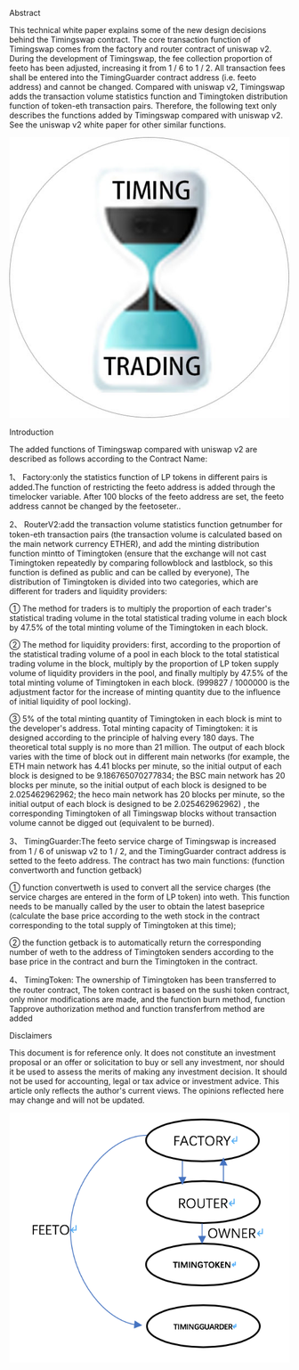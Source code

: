 Abstract

This technical white paper explains some of the new design decisions behind the Timingswap contract. The core transaction function of Timingswap comes from the factory and router contract of uniswap v2. During the development of Timingswap, the fee collection proportion of feeto has been adjusted, increasing it from 1 / 6 to 1 / 2. All transaction fees shall be entered into the TimingGuarder contract address (i.e. feeto address) and cannot be changed. Compared with uniswap v2, Timingswap adds the transaction volume statistics function and Timingtoken distribution function of token-eth transaction pairs. Therefore, the following text only describes the functions added by Timingswap compared with uniswap v2. See the uniswap v2 white paper for other similar functions. 

![image](https://github.com/Timingswap/whitepaper/blob/main/TIMINGSWAP.jpg)

Introduction

The added functions of Timingswap compared with uniswap v2 are described as follows according to the Contract Name:

1、	Factory:only the statistics function of LP tokens in different pairs is added.The function of restricting the feeto address is added through the timelocker variable. After 100 blocks of the feeto address are set, the feeto address cannot be changed by the feetoseter..

2、	RouterV2:add the transaction volume statistics function getnumber for token-eth transaction pairs (the transaction volume is calculated based on the main network currency ETHER), and add the minting distribution function mintto of Timingtoken (ensure that the exchange will not cast Timingtoken repeatedly by comparing followblock and lastblock, so this function is defined as public and can be called by everyone), The distribution of Timingtoken is divided into two categories, which are different for traders and liquidity providers:

①	The method for traders is to multiply the proportion of each trader's statistical trading volume in the total statistical trading volume in each block by 47.5% of the total minting volume of the Timingtoken in each block.

②	The method for liquidity providers: first, according to the proportion of the statistical trading volume of a pool in each block to the total statistical trading volume in the block, multiply by the proportion of LP token supply volume of liquidity providers in the pool, and finally multiply by 47.5% of the total minting volume of Timingtoken in each block. (999827 / 1000000 is the adjustment factor for the increase of minting quantity due to the influence of initial liquidity of pool locking).

③	5% of the total minting quantity of Timingtoken in each block is mint to the developer's address.
Total minting capacity of Timingtoken: it is designed according to the principle of halving every 180 days. The theoretical total supply is no more than 21 million. The output of each block varies with the time of block out in different main networks (for example, the ETH main network has 4.41 blocks per minute, so the initial output of each block is designed to be 9.186765070277834; the BSC main network has 20 blocks per minute, so the initial output of each block is designed to be 2.025462962962; the heco main network has 20 blocks per minute, so the initial output of each block is designed to be 2.025462962962) , the corresponding Timingtoken of all Timingswap blocks without transaction volume cannot be digged out (equivalent to be burned).

3、	TimingGuarder:The feeto service charge of Timingswap is increased from 1 / 6 of uniswap v2 to 1 / 2, and the TimingGuarder contract address is setted to the feeto address. The contract has two main functions: (function convertworth and function getback)

① function convertweth is used to convert all the service charges (the service charges are entered in the form of LP token) into weth. This function needs to be manually called by the user to obtain the latest baseprice (calculate the base price according to the weth stock in the contract corresponding to the total supply of Timingtoken at this time);

② the function getback is to automatically return the corresponding number of weth to the address of Timingtoken senders according to the base price in the contract and burn the Timingtoken in the contract.

4、	TimingToken: The ownership of Timingtoken has been transferred to the router contract, The token contract is based on the sushi token contract, only minor modifications are made, and the function burn method, function Tapprove authorization method and function transferfrom method are added

Disclaimers

This document is for reference only. It does not constitute an investment proposal or an offer or solicitation to buy or sell any investment, nor should it be used to assess the merits of making any investment decision. It should not be used for accounting, legal or tax advice or investment advice. This article only reflects the author's current views. The opinions reflected here may change and will not be updated.

![image](https://github.com/Timingswap/whitepaper/blob/main/TIMINGSWAP%20F.png)
